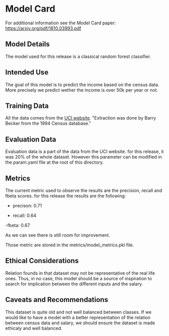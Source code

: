 # Model Card

For additional information see the Model Card paper: https://arxiv.org/pdf/1810.03993.pdf

## Model Details

The model used for this release is a classical random forest classifier.

## Intended Use

The goal of this model is to predict the income based on the census data. 
More precisely we predict wether the income is over 50k per year or not.

## Training Data

All the data comes from the [UCI website](https://archive.ics.uci.edu/ml/datasets/census+income).
"Extraction was done by Barry Becker from the 1994 Census database."

## Evaluation Data

Evaluation data is a part of the data from the UCI website. for this release, it was 20% of the whole dataset. However this parameter can  be modified in the param.yaml file at the root of this directory.

## Metrics
The current metric used to observe the results are the precision, recall and fbeta scores.
for this release the results are the following:

- precison: 0.71

- recall: 0.64

-fbeta: 0.67

As we can see there is still room for improvement.

Those metric are stored in the metrics/model_metrics.pkl file.

## Ethical Considerations

Relation founds in that dataset may not be representative of the real life ones. Thus, in no case, this model should be a source of inspiration to search for implication between the different inputs and the salary.

## Caveats and Recommendations

This dataset is quite old and not well balanced between classes. If we would like to have a model with a better representation of the relation between census data and salary, we should ensure the dataset is made ethicaly and well balanced.